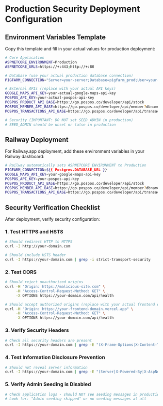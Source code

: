# Production Security Deployment Configuration

## Environment Variables Template

Copy this template and fill in your actual values for production deployment:

```bash
# Core Application
ASPNETCORE_ENVIRONMENT=Production
ASPNETCORE_URLS=https://+:443;http://+:80

# Database (use your actual production database connection)
PIGFARM_CONNECTION="Server=your-server;Database=pigfarm_prod;User=your-user;Password=your-password;Encrypt=true;TrustServerCertificate=false"

# External APIs (replace with your actual API keys)
GOOGLE_MAPS_API_KEY=your-actual-google-maps-api-key
POSPOS_API_KEY=your-actual-pospos-api-key
POSPOS_PRODUCT_API_BASE=https://go.pospos.co/developer/api/stock
POSPOS_MEMBER_API_BASE=https://go.pospos.co/developer/api/member?dbname=your-db-name
POSPOS_TRANSACTIONS_API_BASE=https://go.pospos.co/developer/api/transactions

# Security (IMPORTANT: DO NOT set SEED_ADMIN in production)
# SEED_ADMIN should be unset or false in production
```

## Railway Deployment

For Railway.app deployment, add these environment variables in your Railway dashboard:

```bash
# Railway automatically sets ASPNETCORE_ENVIRONMENT to Production
PIGFARM_CONNECTION=${{ Postgres.DATABASE_URL }}
GOOGLE_MAPS_API_KEY=your-google-maps-api-key
POSPOS_API_KEY=your-pospos-api-key
POSPOS_PRODUCT_API_BASE=https://go.pospos.co/developer/api/stock
POSPOS_MEMBER_API_BASE=https://go.pospos.co/developer/api/member?dbname=your-db
POSPOS_TRANSACTIONS_API_BASE=https://go.pospos.co/developer/api/transactions
```

## Security Verification Checklist

After deployment, verify security configuration:

### 1. Test HTTPS and HSTS
```bash
# Should redirect HTTP to HTTPS
curl -I http://your-domain.com

# Should include HSTS header
curl -I https://your-domain.com | grep -i strict-transport-security
```

### 2. Test CORS
```bash
# Should reject unauthorized origins
curl -H "Origin: https://malicious-site.com" \
     -H "Access-Control-Request-Method: GET" \
     -X OPTIONS https://your-domain.com/api/health

# Should accept authorized origins (replace with your actual frontend domain)
curl -H "Origin: https://your-frontend-domain.vercel.app" \
     -H "Access-Control-Request-Method: GET" \
     -X OPTIONS https://your-domain.com/api/health
```

### 3. Verify Security Headers
```bash
# Check all security headers are present
curl -I https://your-domain.com | grep -E "(X-Frame-Options|X-Content-Type-Options|Content-Security-Policy|Referrer-Policy)"
```

### 4. Test Information Disclosure Prevention
```bash
# Should not reveal server information
curl -I https://your-domain.com | grep -E "(Server|X-Powered-By|X-AspNet)"
```

### 5. Verify Admin Seeding is Disabled
```bash
# Check application logs - should NOT see seeding messages in production
# Look for: "Admin seeding skipped" or no seeding messages at all
```